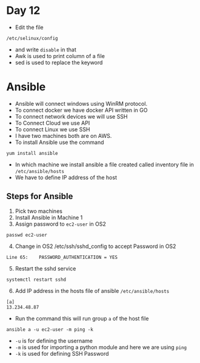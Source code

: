 # Day 12 
*   Edit the file
```
/etc/selinux/config
```
*   and write ```disable``` in that
*   Awk is used to print column of a file
*   sed is used to replace the keyword

# Ansible
* Ansible will connect windows using WinRM protocol.
*   To connect docker we have docker API written in GO
*   To connect network devices we will use SSH
*   To Connect Cloud we use API
*   To connect Linux we use SSH
*   I have two machines both are on AWS.
*   To install Ansible use the command
```
yum install ansible
```
*   In which machine we install ansible a file created called inventory file in ```/etc/ansible/hosts```
*   We have to define IP address of the host

## Steps for Ansible
1.  Pick two machines
2.  Install Ansible in Machine 1
3.  Assign password to ```ec2-user``` in OS2
```
passwd ec2-user
```
4.  Change in OS2 /etc/ssh/sshd_config to accept Password in OS2
```
Line 65:    PASSWORD_AUTHENTICATION = YES
```
5.  Restart the sshd service
```
systemctl restart sshd
```
6.  Add IP address in the hosts file of ansible ```/etc/ansible/hosts```
```
[a]
13.234.48.87
```
*   Run the command this will run group ```a``` of the host file
```
ansible a -u ec2-user -m ping -k
```
*   ```-u``` is for defining the username
*   ```-m``` is used for importing a python module and here we are using ```ping```
*   ```-k``` is used for defining SSH Password


